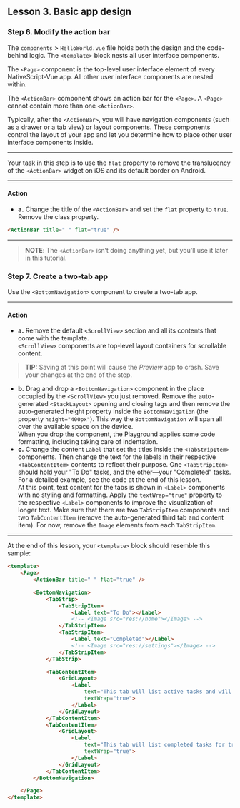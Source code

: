 ## Lesson 3. Basic app design

### Step 6. Modify the action bar

The `components` > `HelloWorld.vue` file holds both the design and the code-behind logic. The `<template>` block nests all user interface components.

The `<Page>` component is the top-level user interface element of every NativeScript-Vue app. All other user interface components are nested within.

The `<ActionBar>` component shows an action bar for the `<Page>`. A `<Page>` cannot contain more than one `<ActionBar>`.

Typically, after the `<ActionBar>`, you will have navigation components (such as a drawer or a tab view) or layout components. These components control the layout of your app and let you determine how to place other user interface components inside.

---

Your task in this step is to use the `flat` property to remove the translucency of the `<ActionBar>` widget on iOS and its default border on Android.

<hr data-action="start" />

#### Action

* **a.** Change the title of the `<ActionBar>` and set the `flat` property to `true`. Remove the class property.

```HTML
<ActionBar title=" " flat="true" />
```

<hr data-action="end" />

> **NOTE**: The `<ActionBar>` isn’t doing anything yet, but you’ll use it later in this tutorial.

### Step 7. Create a two-tab app

Use the `<BottomNavigation>` component to create a two-tab app.

<hr data-action="start" />

#### Action

* **a.** Remove the default `<ScrollView>` section and all its contents that come with the template.<br/>`<ScrollView>` components are top-level layout containers for scrollable content.

> **TIP:**
> Saving at this point will cause the *Preview* app to crash. Save your changes at the end of the step.

* **b.** Drag and drop a `<BottomNavigation>` component in the place occupied by the `<ScrollView>` you just removed. Remove the auto-generated `<StackLayout>` opening and closing tags and then remove the auto-generated height property inside the `BottomNavigation` (the property `height="400px"`). This way the `BottomNavigation` will span all over the available space on the device.<br/>When you drop the component, the Playground applies some code formatting, including taking care of indentation.
* **c.** Change the content `Label` that set the titles inside the `<TabStripItem>` components. Then change the text for the labels in their respective `<TabContentItem>` contents to reflect their purpose. One `<TabStripItem>` should hold your "To Do" tasks, and the other&mdash;your "Completed" tasks. For a detailed example, see the code at the end of this lesson.<br/>At this point, text content for the tabs is shown in `<Label>` components with no styling and formatting. Apply the `textWrap="true"` property to the respective `<Label>` components to improve the visualization of longer text. Make sure that there are two `TabStripItem` components and two `TabContentItem` (remove the auto-generated third tab and content item). For now, remove the `Image` elements from each `TabStripItem`.

<hr data-action="end" />

At the end of this lesson, your `<template>` block should resemble this sample:

```HTML
<template>
    <Page>
        <ActionBar title=" " flat="true" />

        <BottomNavigation>
            <TabStrip>
                <TabStripItem>
                    <Label text="To Do"></Label>
                    <!-- <Image src="res://home"></Image> -->
                </TabStripItem>
                <TabStripItem>
                    <Label text="Completed"></Label>
                    <!-- <Image src="res://settings"></Image> -->
                </TabStripItem>
            </TabStrip>

            <TabContentItem>
                <GridLayout>
                    <Label
                        text="This tab will list active tasks and will let users add new tasks."
                        textWrap="true">
                    </Label>
                </GridLayout>
            </TabContentItem>
            <TabContentItem>
                <GridLayout>
                    <Label
                        text="This tab will list completed tasks for tracking."
                        textWrap="true">
                    </Label>
                </GridLayout>
            </TabContentItem>
        </BottomNavigation>

    </Page>
</template>

```
